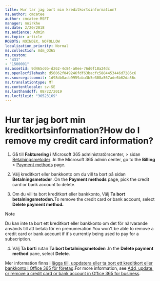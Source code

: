 ```yaml
---
title: Hur tar jag bort min kreditkortsinformation?
ms.author: cmcatee
author: cmcatee-MSFT
manager: mnirkhe
ms.date: 2/20/2018
ms.audience: Admin
ms.topic: article
ROBOTS: NOINDEX, NOFOLLOW
localization_priority: Normal
ms.collection: Adm_O365
ms.custom:
- "431"
- "1500001"
ms.assetid: 9d465c0b-d262-4c84-a0ee-76d0f18a24dc
ms.openlocfilehash: d56062f049246fdf63bacfc5884453446d7286c6
ms.sourcegitcommit: 1d98db8acb9959aba3b5e308a567ade6b62da56c
ms.translationtype: MT
ms.contentlocale: sv-SE
ms.lasthandoff: 08/22/2019
ms.locfileid: "36523169"
---
```

# <a name="how-do-i-remove-my-credit-card-information"></a><span data-ttu-id="e5773-102">Hur tar jag bort min kreditkortsinformation?</span><span class="sxs-lookup"><span data-stu-id="e5773-102">How do I remove my credit card information?</span></span>

1. <span data-ttu-id="e5773-103">Gå till **Fakturering** i Microsoft 365 administratörscenter, \> sidan [Betalningsmetoder](https://go.microsoft.com/fwlink/p/?linkid=2018806) .</span><span class="sxs-lookup"><span data-stu-id="e5773-103">In the Microsoft 365 admin center, go to the **Billing** \> [Payment methods](https://go.microsoft.com/fwlink/p/?linkid=2018806) page.</span></span>

2. <span data-ttu-id="e5773-104">Välj kreditkort eller bankkonto om du vill ta bort på sidan **Betalningsmetoder** .</span><span class="sxs-lookup"><span data-stu-id="e5773-104">On the **Payment methods** page, pick the credit card or bank account to delete.</span></span>

3. <span data-ttu-id="e5773-105">Om du vill ta bort kreditkort eller bankkonto, Välj **Ta bort betalningsmetoden.**</span><span class="sxs-lookup"><span data-stu-id="e5773-105">To remove the credit card or bank account, select **Delete payment method.**</span></span>

> [!NOTE]
> <span data-ttu-id="e5773-106">Du kan inte ta bort ett kreditkort eller bankkonto om det för närvarande används till att betala för en prenumeration.</span><span class="sxs-lookup"><span data-stu-id="e5773-106">You won't be able to remove a credit card or bank account if it's currently being used to pay for a subscription.</span></span>

4. <span data-ttu-id="e5773-107">Välj **Ta bort**i rutan **Ta bort betalningsmetoden** .</span><span class="sxs-lookup"><span data-stu-id="e5773-107">In the **Delete payment method** pane, select **Delete**.</span></span>

<span data-ttu-id="e5773-108">Mer information finns i [lägga till, uppdatera eller ta bort ett kreditkort eller bankkonto i Office 365 för företag](https://docs.microsoft.com/office365/admin/subscriptions-and-billing/add-update-or-remove-credit-card-or-bank-account).</span><span class="sxs-lookup"><span data-stu-id="e5773-108">For more information, see [Add, update, or remove a credit card or bank account in Office 365 for business](https://docs.microsoft.com/office365/admin/subscriptions-and-billing/add-update-or-remove-credit-card-or-bank-account).</span></span>